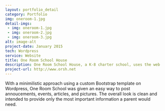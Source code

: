 ```yaml
---
layout: portfolio_detail
category: Portfolio
img: oneroom-1.jpg
detail-imgs: 
 - img: oneroom-1.jpg
 - img: oneroom-2.jpg
 - img: oneroom-3.jpg
alt: image-alt
project-date: January 2015
tech: Wordpress
service: Website
title: One Room School House
description: One Room School House, a K-8 charter school, uses the web to keep in communication with parents of current and prospective students.
project-url: http://www.orsh.net
---
```

<p>With a minimilistic approach using a custom Bootstrap template on Wordpress, One Room School was given an easy way to post annoucements, events, articles, and pictures. The overall look is clean and intended to provide only the most important information a parent would need.</p>